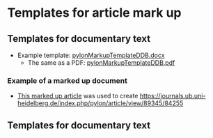 # Templates for article mark up

## Templates for documentary text
- Example template: [pylonMarkupTemplateDDB.docx](https://github.com/jcowey/P3/files/9425007/pylonMarkupTemplateDDB.docx)
  - The same as a PDF: [pylonMarkupTemplateDDB.pdf](https://github.com/jcowey/P3/files/9425023/pylonMarkupTemplateDDB.pdf)

### Example of a marked up document
- [This marked up article](https://github.com/jcowey/P3/files/9425043/pylonMarkupSample.pdf) was used to create https://journals.ub.uni-heidelberg.de/index.php/pylon/article/view/89345/84255 

## Templates for documentary text
